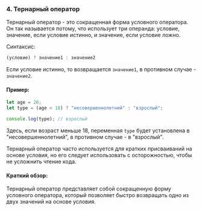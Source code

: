 ### 4. Тернарный оператор

Тернарный оператор - это сокращенная форма условного оператора. Он так называется потому, что использует три операнда: условие, значение, если условие истинно, и значение, если условие ложно. 

Синтаксис:

```javascript
(условие) ? значение1 : значение2
```

Если условие истинно, то возвращается `значение1`, в противном случае - `значение2`.

#### Пример:

```javascript
let age = 20;
let type = (age < 18) ? "несовершеннолетний" : "взрослый";

console.log(type); // взрослый
```

Здесь, если возраст меньше 18, переменная `type` будет установлена в "несовершеннолетний", в противном случае - в "взрослый".

Тернарный оператор часто используется для кратких присваиваний на основе условия, но его следует использовать с осторожностью, чтобы не усложнить чтение кода.

#### Краткий обзор:
Тернарный оператор представляет собой сокращенную форму условного оператора, который позволяет быстро возвращать одно из двух значений на основе условия.
